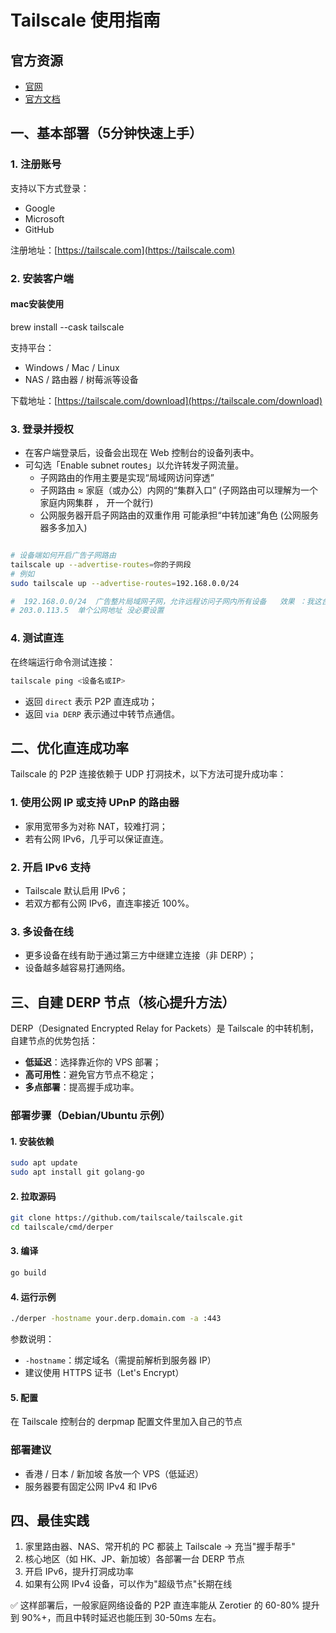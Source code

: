 # Tailscale 使用指南

## 官方资源

- [官网](https://tailscale.com/)
- [官方文档](https://tailscale.com/kb/1017/tailscale-cli/)

## 一、基本部署（5分钟快速上手）

### 1. 注册账号

支持以下方式登录：
- Google
- Microsoft
- GitHub

注册地址：[https://tailscale.com](https://tailscale.com)

### 2. 安装客户端

#### mac安装使用

brew install --cask tailscale


支持平台：
- Windows / Mac / Linux
- NAS / 路由器 / 树莓派等设备

下载地址：[https://tailscale.com/download](https://tailscale.com/download)

### 3. 登录并授权

- 在客户端登录后，设备会出现在 Web 控制台的设备列表中。
- 可勾选「Enable subnet routes」以允许转发子网流量。
  + 子网路由的作用主要是实现“局域网访问穿透”
  + 子网路由 ≈ 家庭（或办公）内网的“集群入口” (子网路由可以理解为一个家庭内网集群 ， 开一个就行)
  + 公网服务器开启子网路由的双重作用 可能承担“中转加速”角色 (公网服务器多多加入)
  
``` bash

# 设备端如何开启广告子网路由
tailscale up --advertise-routes=你的子网段
# 例如 
sudo tailscale up --advertise-routes=192.168.0.0/24

#  192.168.0.0/24  广告整片局域网子网，允许远程访问子网内所有设备   效果 ：我这台设备可以帮大家访问这个局域网（子网）里的所有设备
# 203.0.113.5  单个公网地址 没必要设置

```

### 4. 测试直连

在终端运行命令测试连接：

```bash
tailscale ping <设备名或IP>
```

- 返回 `direct` 表示 P2P 直连成功；
- 返回 `via DERP` 表示通过中转节点通信。

## 二、优化直连成功率

Tailscale 的 P2P 连接依赖于 UDP 打洞技术，以下方法可提升成功率：

### 1. 使用公网 IP 或支持 UPnP 的路由器

- 家用宽带多为对称 NAT，较难打洞；
- 若有公网 IPv6，几乎可以保证直连。

### 2. 开启 IPv6 支持

- Tailscale 默认启用 IPv6；
- 若双方都有公网 IPv6，直连率接近 100%。

### 3. 多设备在线

- 更多设备在线有助于通过第三方中继建立连接（非 DERP）；
- 设备越多越容易打通网络。

## 三、自建 DERP 节点（核心提升方法）

DERP（Designated Encrypted Relay for Packets）是 Tailscale 的中转机制，自建节点的优势包括：

- **低延迟**：选择靠近你的 VPS 部署；
- **高可用性**：避免官方节点不稳定；
- **多点部署**：提高握手成功率。

### 部署步骤（Debian/Ubuntu 示例）

#### 1. 安装依赖

```bash
sudo apt update
sudo apt install git golang-go
```

#### 2. 拉取源码

```bash
git clone https://github.com/tailscale/tailscale.git
cd tailscale/cmd/derper
```

#### 3. 编译

```bash
go build
```

#### 4. 运行示例

```bash
./derper -hostname your.derp.domain.com -a :443
```

参数说明：
- `-hostname`：绑定域名（需提前解析到服务器 IP）
- 建议使用 HTTPS 证书（Let's Encrypt）

#### 5. 配置

在 Tailscale 控制台的 derpmap 配置文件里加入自己的节点

### 部署建议

- 香港 / 日本 / 新加坡 各放一个 VPS（低延迟）
- 服务器要有固定公网 IPv4 和 IPv6

## 四、最佳实践

1. 家里路由器、NAS、常开机的 PC 都装上 Tailscale → 充当"握手帮手"
2. 核心地区（如 HK、JP、新加坡）各部署一台 DERP 节点
3. 开启 IPv6，提升打洞成功率
4. 如果有公网 IPv4 设备，可以作为"超级节点"长期在线

✅ 这样部署后，一般家庭网络设备的 P2P 直连率能从 Zerotier 的 60-80% 提升到 90%+，而且中转时延迟也能压到 30-50ms 左右。